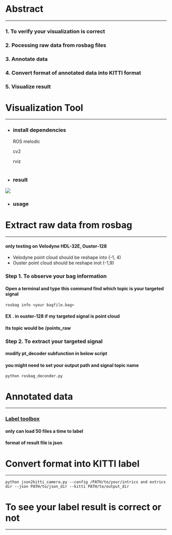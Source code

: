# Abstract
---
### 1. To verify your visualization is correct
### 2. Pocessing raw data from rosbag files
### 3. Annotate data
### 4. Convert format of annotated data into KITTI format
### 5. Visualize result


# Visualization Tool
----
* ### install dependencies
    ROS melodic
    
    cv2
    
    rviz
#  
* ### result
![](https://i.imgur.com/uLbgbg7.png)
* ### usage

# Extract raw data from rosbag
---

#### only testing on Velodyne HDL-32E, Ouster-128
* Velodyne point cloud should be reshape into (-1, 4)
* Ouster point cloud should be reshape inot (-1,9)

### Step 1. To observe your bag information
#### Open a terminal and type this command find which topic is your targeted signal

```
rosbag info <your bagfile.bag>
```

#### EX . in ouster-128 if my targeted signal is point cloud
#### Its topic would be /points_raw



### Step 2. To extract your targeted signal
#### modify pt_decoder subfunction in below script
#### you might need to set your output path and signal topic name
```
python rosbag_deconder.py
```

# Annotated data
---
### [Label toolbox](https://github.com/ziliHarvey/smart-annotation-pointrcnn)

#### only can load 50 files a time to label
#### format of result file is json


# Convert format into KITTI label
---
```
python json2kitti_camera.py --config /PATH/to/your/intrics and extrics dir --json PATH/to/json_dir --kitti PATH/to/output_dir

```

# To see your label result is correct or not
---

